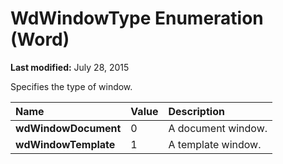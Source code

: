 
# WdWindowType Enumeration (Word)

 **Last modified:** July 28, 2015

Specifies the type of window.


|**Name**|**Value**|**Description**|
|:-----|:-----|:-----|
| **wdWindowDocument**|0|A document window.|
| **wdWindowTemplate**|1|A template window.|
